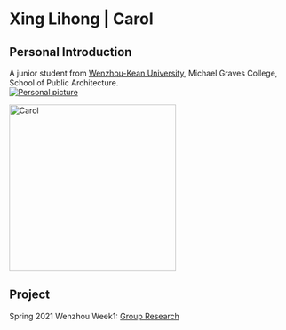 # Xing Lihong | Carol
## Personal Introduction
  A junior student from [Wenzhou-Kean University](http://www.wku.edu.cn/), Michael Graves College, School of Public Architecture.
  <br>
[![Personal picture](https://github.com/steenblikrs/2021-Spring-Studio/blob/gh-pages/students/Carol/personal%20picture%20for%20web.jpg?raw=true "Personal picture")]()

<img alt="Carol" src="https://github.com/steenblikrs/2021-Spring-Studio/blob/gh-pages/students/Carol/personal%20picture%20for%20web.jpg?raw=true" width="300">

## Project
Spring 2021 Wenzhou
  Week1: [Group Research](https://steenblikrs.github.io/2021-Spring-Studio/Research/Stacking)
